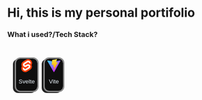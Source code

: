 <h1>Hi, this is my personal portifolio</h1>

<h3>What i used?/Tech Stack?</h3>
<div style=" padding: 10px; margin: 10px; display: flex; ">
	<button>
		<svg
			xmlns="http://www.w3.org/2000/svg"
			xmlns:xlink="http://www.w3.org/1999/xlink"
			aria-hidden="true"
			role="img"
			class="iconify iconify--logos"
			height="30"
			preserveAspectRatio="xMidYMid meet"
			viewBox="0 0 256 308"
			><path
				fill="#FF3E00"
				d="M239.682 40.707C211.113-.182 154.69-12.301 113.895 13.69L42.247 59.356a82.198 82.198 0 0 0-37.135 55.056a86.566 86.566 0 0 0 8.536 55.576a82.425 82.425 0 0 0-12.296 30.719a87.596 87.596 0 0 0 14.964 66.244c28.574 40.893 84.997 53.007 125.787 27.016l71.648-45.664a82.182 82.182 0 0 0 37.135-55.057a86.601 86.601 0 0 0-8.53-55.577a82.409 82.409 0 0 0 12.29-30.718a87.573 87.573 0 0 0-14.963-66.244"
			></path><path
				fill="#FFF"
				d="M106.889 270.841c-23.102 6.007-47.497-3.036-61.103-22.648a52.685 52.685 0 0 1-9.003-39.85a49.978 49.978 0 0 1 1.713-6.693l1.35-4.115l3.671 2.697a92.447 92.447 0 0 0 28.036 14.007l2.663.808l-.245 2.659a16.067 16.067 0 0 0 2.89 10.656a17.143 17.143 0 0 0 18.397 6.828a15.786 15.786 0 0 0 4.403-1.935l71.67-45.672a14.922 14.922 0 0 0 6.734-9.977a15.923 15.923 0 0 0-2.713-12.011a17.156 17.156 0 0 0-18.404-6.832a15.78 15.78 0 0 0-4.396 1.933l-27.35 17.434a52.298 52.298 0 0 1-14.553 6.391c-23.101 6.007-47.497-3.036-61.101-22.649a52.681 52.681 0 0 1-9.004-39.849a49.428 49.428 0 0 1 22.34-33.114l71.664-45.677a52.218 52.218 0 0 1 14.563-6.398c23.101-6.007 47.497 3.036 61.101 22.648a52.685 52.685 0 0 1 9.004 39.85a50.559 50.559 0 0 1-1.713 6.692l-1.35 4.116l-3.67-2.693a92.373 92.373 0 0 0-28.037-14.013l-2.664-.809l.246-2.658a16.099 16.099 0 0 0-2.89-10.656a17.143 17.143 0 0 0-18.398-6.828a15.786 15.786 0 0 0-4.402 1.935l-71.67 45.674a14.898 14.898 0 0 0-6.73 9.975a15.9 15.9 0 0 0 2.709 12.012a17.156 17.156 0 0 0 18.404 6.832a15.841 15.841 0 0 0 4.402-1.935l27.345-17.427a52.147 52.147 0 0 1 14.552-6.397c23.101-6.006 47.497 3.037 61.102 22.65a52.681 52.681 0 0 1 9.003 39.848a49.453 49.453 0 0 1-22.34 33.12l-71.664 45.673a52.218 52.218 0 0 1-14.563 6.398"
			></path></svg
		>
		<p>Svelte</p>
	</button>
	<button style="">
		<svg
			xmlns="http://www.w3.org/2000/svg"
			xmlns:xlink="http://www.w3.org/1999/xlink"
			aria-hidden="true"
			role="img"
			class="iconify iconify--logos"
			height="30"
			preserveAspectRatio="xMidYMid meet"
			viewBox="0 0 256 257"
			><defs
				><linearGradient
					id="IconifyId1813088fe1fbc01fb466"
					x1="-.828%"
					x2="57.636%"
					y1="7.652%"
					y2="78.411%"
					><stop offset="0%" stop-color="#41D1FF"></stop><stop
						offset="100%"
						stop-color="#BD34FE"
					></stop></linearGradient
				><linearGradient
					id="IconifyId1813088fe1fbc01fb467"
					x1="43.376%"
					x2="50.316%"
					y1="2.242%"
					y2="89.03%"
					><stop offset="0%" stop-color="#FFEA83"></stop><stop
						offset="8.333%"
						stop-color="#FFDD35"
					></stop><stop offset="100%" stop-color="#FFA800"
					></stop></linearGradient
				></defs
			><path
				fill="url(#IconifyId1813088fe1fbc01fb466)"
				d="M255.153 37.938L134.897 252.976c-2.483 4.44-8.862 4.466-11.382.048L.875 37.958c-2.746-4.814 1.371-10.646 6.827-9.67l120.385 21.517a6.537 6.537 0 0 0 2.322-.004l117.867-21.483c5.438-.991 9.574 4.796 6.877 9.62Z"
			></path><path
				fill="url(#IconifyId1813088fe1fbc01fb467)"
				d="M185.432.063L96.44 17.501a3.268 3.268 0 0 0-2.634 3.014l-5.474 92.456a3.268 3.268 0 0 0 3.997 3.378l24.777-5.718c2.318-.535 4.413 1.507 3.936 3.838l-7.361 36.047c-.495 2.426 1.782 4.5 4.151 3.78l15.304-4.649c2.372-.72 4.652 1.36 4.15 3.788l-11.698 56.621c-.732 3.542 3.979 5.473 5.943 2.437l1.313-2.028l72.516-144.72c1.215-2.423-.88-5.186-3.54-4.672l-25.505 4.922c-2.396.462-4.435-1.77-3.759-4.114l16.646-57.705c.677-2.35-1.37-4.583-3.769-4.113Z"
			></path></svg
		>
		<p>Vite</p>
	</button>
</div>

<style>
	button {
		height: calc(100% - 40px);
		margin: 20px;
		margin-left: 0px;
		margin-right: 17px;
		background-color: #0f0f0f;
		color: aliceblue;
		border: none;

		outline: rgb(138, 138, 138) 3px solid;
		border-radius: 10px;
		transition: all 0.1s linear;
		box-shadow:
			-5px 3px 0 2px #202020,
			-5px 3px 0 3px #ffffff;
	}
	@media screen and (min-width: 800px) {
		button:hover {
			transform: translate(4px, -3px);
			box-shadow:
				-9px 6px 0 2px #202020,
				-9px 6px 0 3px #ffffff;
		}
	}
</style>

